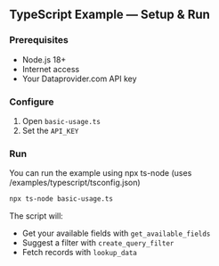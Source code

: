 ## TypeScript Example — Setup & Run

### Prerequisites

- Node.js 18+
- Internet access
- Your Dataprovider.com API key

### Configure

1. Open `basic-usage.ts`
2. Set the `API_KEY`

### Run

You can run the example using npx ts-node (uses /examples/typescript/tsconfig.json)

```bash
npx ts-node basic-usage.ts
```

The script will:

- Get your available fields with `get_available_fields`
- Suggest a filter with `create_query_filter`
- Fetch records with `lookup_data`


